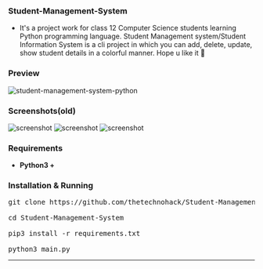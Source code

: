 ### Student-Management-System

- It's a project work for class 12 Computer Science students learning Python programming language. Student Management system/Student Information System is a cli project in which you can add, delete, update, show student details in a colorful manner. Hope u like it 🙂

### Preview
![student-management-system-python](https://raw.githubusercontent.com/thetechnohack/Student-Management-System/main/sis.gif)

### Screenshots(old)
![screenshot](https://github.com/thetechnohack/Student-Management-System/blob/main/Screenshots/scr_shot1.jpg)
![screenshot](https://github.com/thetechnohack/Student-Management-System/blob/main/Screenshots/scr_shot_2.jpg)
![screenshot](https://github.com/thetechnohack/Student-Management-System/blob/main/Screenshots/scr_shot3.jpg)

### Requirements
- <strong>Python3 + </strong>

### Installation & Running
<pre>
git clone https://github.com/thetechnohack/Student-Management-System/

cd Student-Management-System

pip3 install -r requirements.txt

python3 main.py
</pre>
<hr>

